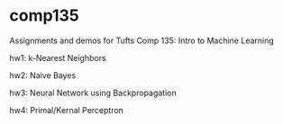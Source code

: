 # comp135
Assignments and demos for Tufts Comp 135: Intro to Machine Learning

hw1: k-Nearest Neighbors

hw2: Naive Bayes

hw3: Neural Network using Backpropagation

hw4: Primal/Kernal Perceptron